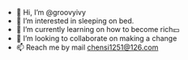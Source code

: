 - 👋 Hi, I’m @groovyivy
- 👀 I’m interested in sleeping on bed.
- 🌱 I’m currently learning on how to become rich💴
- 💞️ I’m looking to collaborate on making a change
- 📫 Reach me by mail chensi1251@126.com

<!---
groovyivy/groovyivy is a ✨ special ✨ repository because its `README.md` (this file) appears on your GitHub profile.
You can click the Preview link to take a look at your changes.
--->
